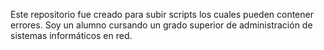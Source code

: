 Este repositorio fue creado para subir scripts los cuales pueden contener errores. Soy un alumno cursando un grado superior de administración de sistemas informáticos en red.
